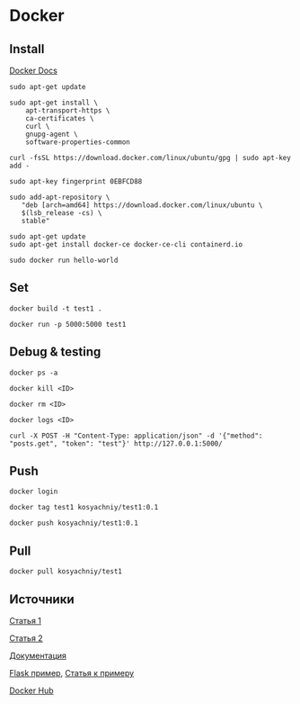 # Docker
## Install
[Docker Docs](https://docs.docker.com/engine/install/ubuntu/)

```
sudo apt-get update
```

```
sudo apt-get install \
    apt-transport-https \
    ca-certificates \
    curl \
    gnupg-agent \
    software-properties-common
```

```
curl -fsSL https://download.docker.com/linux/ubuntu/gpg | sudo apt-key add -
```

```
sudo apt-key fingerprint 0EBFCD88
```

```
sudo add-apt-repository \
   "deb [arch=amd64] https://download.docker.com/linux/ubuntu \
   $(lsb_release -cs) \
   stable"
```

```
sudo apt-get update
sudo apt-get install docker-ce docker-ce-cli containerd.io
```

```
sudo docker run hello-world
```

## Set
```
docker build -t test1 .
```

```
docker run -p 5000:5000 test1
```

## Debug & testing
```
docker ps -a
```

```
docker kill <ID>
```

```
docker rm <ID>
```

```
docker logs <ID>
```

```
curl -X POST -H "Content-Type: application/json" -d '{"method": "posts.get", "token": "test"}' http://127.0.0.1:5000/
```

## Push
```
docker login
```

```
docker tag test1 kosyachniy/test1:0.1
```

```
docker push kosyachniy/test1:0.1
```

## Pull
```
docker pull kosyachniy/test1
```

## Источники
[Статья 1](https://tproger.ru/translations/how-to-start-using-docker/)

[Статья 2](https://habr.com/ru/post/448094/)

[Документация](https://docs.docker.com/engine/install/ubuntu/)

[Flask пример](https://github.com/testdrivenio/flask-on-docker/blob/master/services/web/Dockerfile), [Статья к примеру](https://testdriven.io/blog/dockerizing-flask-with-postgres-gunicorn-and-nginx/)

[Docker Hub](https://hub.docker.com/)